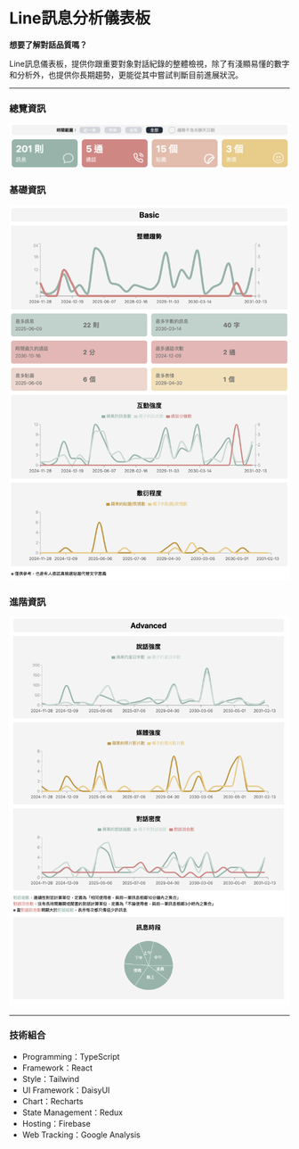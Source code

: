 # Line訊息分析儀表板

<strong>想要了解對話品質嗎？</strong>

Line訊息儀表板，提供你跟重要對象對話紀錄的整體檢視，除了有淺顯易懂的數字和分析外，也提供你長期趨勢，更能從其中嘗試判斷目前進展狀況。

---

### 總覽資訊
<img src="./src/assets/readme/summary.png">

### 基礎資訊
<img src="./src/assets/readme/basic.png">

### 進階資訊
<img src="./src/assets/readme/advanced.png">

---

### 技術組合
- Programming：TypeScript
- Framework：React
- Style：Tailwind
- UI Framework：DaisyUI
- Chart：Recharts
- State Management：Redux
- Hosting：Firebase
- Web Tracking：Google Analysis